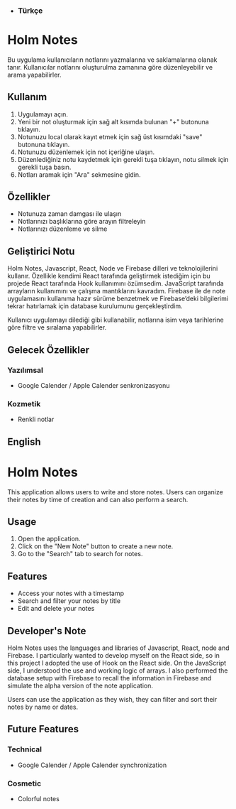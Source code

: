 - ### Türkçe
    
# **Holm Notes**
    
Bu uygulama kullanıcıların notlarını yazmalarına ve saklamalarına olanak tanır. Kullanıcılar notlarını oluşturulma zamanına göre düzenleyebilir ve arama yapabilirler.
    
## **Kullanım**
    
1. Uygulamayı açın.
2. Yeni bir not oluşturmak için sağ alt kısımda bulunan "+" butonuna tıklayın.
3. Notunuzu local olarak kayıt etmek için sağ üst kısımdaki "save" butonuna tıklayın.
4. Notunuzu düzenlemek için not içeriğine ulaşın.
5. Düzenlediğiniz notu kaydetmek için gerekli tuşa tıklayın, notu silmek için gerekli tuşa basın.
6. Notları aramak için "Ara" sekmesine gidin.
    
## **Özellikler**
    
- Notunuza zaman damgası ile ulaşın
- Notlarınızı başlıklarına göre arayın filtreleyin
- Notlarınızı düzenleme ve silme
    
## **Geliştirici Notu**
    
Holm Notes, Javascript, React, Node ve Firebase dilleri ve teknolojilerini kullanır. Özellikle kendimi React tarafında geliştirmek istediğim için bu projede React tarafında Hook kullanımını özümsedim. JavaScript tarafında arrayların kullanımını ve çalışma mantıklarını kavradım. Firebase ile de note uygulamasını kullanıma hazır sürüme benzetmek ve Firebase’deki bilgilerimi tekrar hatırlamak için database kurulumunu gerçekleştirdim. 
    
Kullanıcı uygulamayı dilediği gibi kullanabilir, notlarına isim veya tarihlerine göre filtre ve sıralama yapabilirler.
    
## **Gelecek Özellikler**
    
### **Yazılımsal**
    
- Google Calender / Apple Calender senkronizasyonu
    
### **Kozmetik**
    
- Renkli notlar


 ## English


# **Holm Notes**

This application allows users to write and store notes. Users can organize their notes by time of creation and can also perform a search.

## **Usage**

1. Open the application.
2. Click on the "New Note" button to create a new note.
3. Go to the "Search" tab to search for notes.

## **Features**

- Access your notes with a timestamp
- Search and filter your notes by title
- Edit and delete your notes

## **Developer's Note**

Holm Notes uses the languages and libraries of Javascript, React, node and Firebase. I particularly wanted to develop myself on the React side, so in this project I adopted the use of Hook on the React side. On the JavaScript side, I understood the use and working logic of arrays. I also performed the database setup with Firebase to recall the information in Firebase and simulate the alpha version of the note application.

Users can use the application as they wish, they can filter and sort their notes by name or dates.

## **Future Features**

### **Technical**

- Google Calender / Apple Calender synchronization

### **Cosmetic**

- Colorful notes
